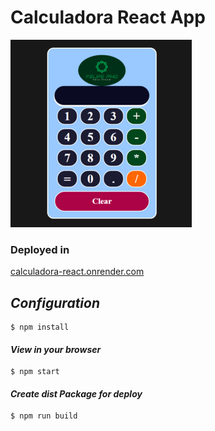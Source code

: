 # Calculadora React App

![Calculadora](./src//img/calculadora-react.PNG)

### Deployed in 
[calculadora-react.onrender.com](https://calculadora-react.onrender.com/)

## *Configuration* 

~~~
$ npm install
~~~
#### *View in your browser* 
~~~
$ npm start
~~~
#### *Create dist Package for deploy* 
~~~
$ npm run build
~~~


